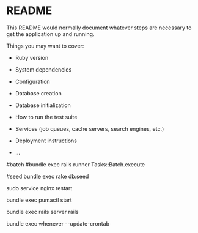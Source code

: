 # README

This README would normally document whatever steps are necessary to get the
application up and running.

Things you may want to cover:

* Ruby version

* System dependencies

* Configuration

* Database creation

* Database initialization

* How to run the test suite

* Services (job queues, cache servers, search engines, etc.)

* Deployment instructions

* ...


#batch
#bundle exec rails runner Tasks::Batch.execute

#seed
bundle exec rake db:seed




sudo service nginx restart


bundle exec pumactl start


bundle exec rails server rails


bundle exec whenever --update-crontab 